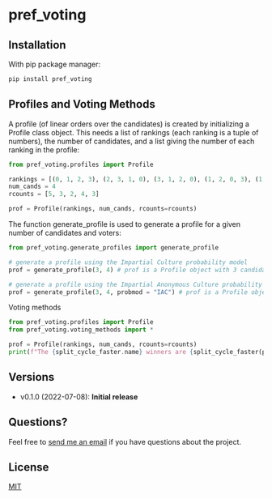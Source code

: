pref_voting
==========

## Installation

With pip package manager:

```bash
pip install pref_voting
```

## Profiles and Voting Methods

A profile (of linear orders over the candidates) is created by initializing a Profile class object.  This needs a list of rankings (each ranking is a tuple of numbers), the number of candidates, and a list giving the number of each ranking in the profile:

```python
from pref_voting.profiles import Profile

rankings = [(0, 1, 2, 3), (2, 3, 1, 0), (3, 1, 2, 0), (1, 2, 0, 3), (1, 3, 2, 0)]
num_cands = 4
rcounts = [5, 3, 2, 4, 3]

prof = Profile(rankings, num_cands, rcounts=rcounts)
```

The function generate_profile is used to generate a profile for a given number of candidates and voters:  
```python
from pref_voting.generate_profiles import generate_profile

# generate a profile using the Impartial Culture probability model
prof = generate_profile(3, 4) # prof is a Profile object with 3 candidate and 4 voters

# generate a profile using the Impartial Anonymous Culture probability model
prof = generate_profile(3, 4, probmod = "IAC") # prof is a Profile object with 3 candidate and 4 voters
```

Voting methods  

```python
from pref_voting.profiles import Profile
from pref_voting.voting_methods import *

prof = Profile(rankings, num_cands, rcounts=rcounts)
print(f"The {split_cycle_faster.name} winners are {split_cycle_faster(prof)}")
```

## Versions

- v0.1.0 (2022-07-08): **Initial release** 

## Questions?

Feel free to [send me an email](https://pacuit.org/) if you have questions about the project.

## License

[MIT](https://github.com/jontingvold/pyrankvote/blob/master/LICENSE.txt)